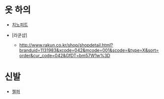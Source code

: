 
# 옷 하의 

* [치노피트](https://www.facebook.com/slothtogooness/posts/1775884929323290:0)

* [라쿤샵]
  * http://www.rakun.co.kr/shop/shopdetail.html?branduid=1131983&xcode=042&mcode=001&scode=&type=X&sort=order&cur_code=042&GfDT=bm57W1w%3D

# 신발

* [첼퍼](http://chelper.co.kr/category/sneakers/149/)


